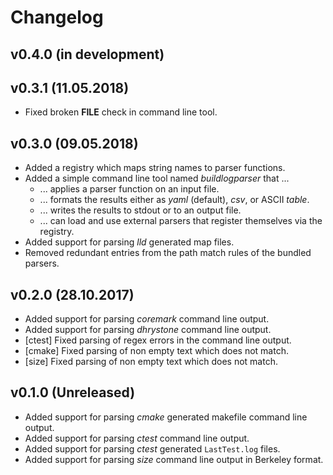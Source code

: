 # Changelog

## v0.4.0 (in development)

## v0.3.1 (11.05.2018)

* Fixed broken __FILE__ check in command line tool.

## v0.3.0 (09.05.2018)

* Added a registry which maps string names to parser functions.
* Added a simple command line tool named *buildlogparser* that ...
  - ... applies a parser function on an input file.
  - ... formats the results either as *yaml* (default), *csv*, or ASCII *table*.
  - ... writes the results to stdout or to an output file.
  - ... can load and use external parsers that register themselves via the registry.
* Added support for parsing *lld* generated map files.
* Removed redundant entries from the path match rules of the bundled parsers.

## v0.2.0 (28.10.2017)

* Added support for parsing *coremark* command line output.
* Added support for parsing *dhrystone* command line output.
* [ctest] Fixed parsing of regex errors in the command line output.
* [cmake] Fixed parsing of non empty text which does not match.
* [size] Fixed parsing of non empty text which does not match.

## v0.1.0 (Unreleased)

* Added support for parsing *cmake* generated makefile command line output.
* Added support for parsing *ctest* command line output.
* Added support for parsing *ctest* generated `LastTest.log` files.
* Added support for parsing *size* command line output in Berkeley format.
